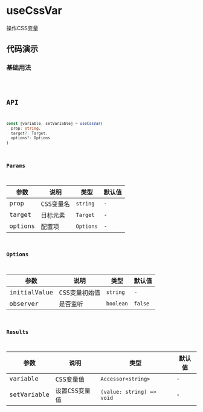 # useCssVar

操作CSS变量

## 代码演示

### 基础用法

<code src="./demo/demo1.tsx" />

## API

```typescript
const [variable, setVariable] = useCssVar(
  prop: string,
  target?: Target,
  options?: Options
)
```

### Params

| 参数    | 说明      | 类型      | 默认值 |
| ------- | --------- | --------- | ------ |
| prop    | CSS变量名 | `string`  | -      |
| target  | 目标元素  | `Target`  | -      |
| options | 配置项    | `Options` | -      |

### Options

| 参数         | 说明          | 类型      | 默认值  |
| ------------ | ------------- | --------- | ------- |
| initialValue | CSS变量初始值 | `string`  | -       |
| observer     | 是否监听      | `boolean` | `false` |

### Results

| 参数        | 说明          | 类型                      | 默认值 |
| ----------- | ------------- | ------------------------- | ------ |
| variable    | CSS变量值     | `Accessor<string>`        | -      |
| setVariable | 设置CSS变量值 | `(value: string) => void` | -      |
